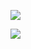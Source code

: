 ![](https://github.com/riccaran/structural_bioinformatics/blob/main/output/p16/animation.gif)

![](https://github.com/riccaran/structural_bioinformatics/blob/main/output/frataxin/animation.gif)

